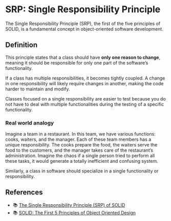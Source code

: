# SRP: Single Responsibility Principle

The Single Responsibility Principle (SRP), the first of the five principles of SOLID, is a fundamental concept in object-oriented software development.

## Definition

This principle states that a class should have **only one reason to change**, meaning it should be responsible for only one part of the software’s functionality.

If a class has multiple responsibilities, it becomes tightly coupled. A change in one responsibility will likely require changes in another, making the code harder to maintain and modify.

Classes focused on a single responsibility are easier to test because you do not have to deal with multiple functionalities during the testing of a specific functionality.

### Real world analogy

Imagine a team in a restaurant. In this team, we have various functions: cooks, waiters, and the manager. Each of these team members has a unique responsibility. The cooks prepare the food, the waiters serve the food to the customers, and the manager takes care of the restaurant’s administration. Imagine the chaos if a single person tried to perform all these tasks, it would generate a totally inefficient and confusing system.

Similarly, a class in software should specialize in a single functionality or responsibility.

## References

-   📚 [The Single Responsibility Principle (SRP) of SOLID](https://giovannamoeller.medium.com/the-single-responsibility-principle-srp-of-solid-eb2feed0c64b)
-   📚 [SOLID: The First 5 Principles of Object Oriented Design](https://www.digitalocean.com/community/conceptual-articles/s-o-l-i-d-the-first-five-principles-of-object-oriented-design)
